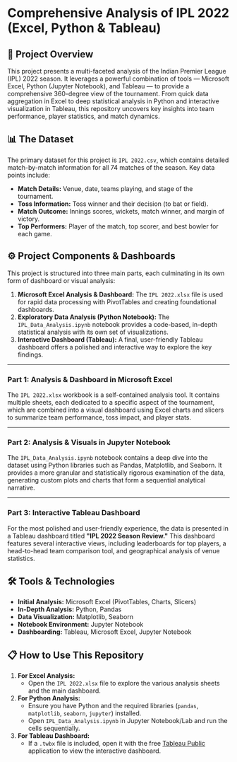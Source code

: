 # Comprehensive Analysis of IPL 2022 (Excel, Python & Tableau)

## 🚀 Project Overview

This project presents a multi-faceted analysis of the Indian Premier League (IPL) 2022 season. It leverages a powerful combination of tools — Microsoft Excel, Python (Jupyter Notebook), and Tableau — to provide a comprehensive 360-degree view of the tournament. From quick data aggregation in Excel to deep statistical analysis in Python and interactive visualization in Tableau, this repository uncovers key insights into team performance, player statistics, and match dynamics.

## 📊 The Dataset

The primary dataset for this project is `IPL 2022.csv`, which contains detailed match-by-match information for all 74 matches of the season. Key data points include:

* **Match Details:** Venue, date, teams playing, and stage of the tournament.
* **Toss Information:** Toss winner and their decision (to bat or field).
* **Match Outcome:** Innings scores, wickets, match winner, and margin of victory.
* **Top Performers:** Player of the match, top scorer, and best bowler for each game.

## ⚙️ Project Components & Dashboards

This project is structured into three main parts, each culminating in its own form of dashboard or visual analysis:

1.  **Microsoft Excel Analysis & Dashboard:** The `IPL 2022.xlsx` file is used for rapid data processing with PivotTables and creating foundational dashboards.
2.  **Exploratory Data Analysis (Python Notebook):** The `IPL_Data_Analysis.ipynb` notebook provides a code-based, in-depth statistical analysis with its own set of visualizations.
3.  **Interactive Dashboard (Tableau):** A final, user-friendly Tableau dashboard offers a polished and interactive way to explore the key findings.

---

### Part 1: Analysis & Dashboard in Microsoft Excel

The `IPL 2022.xlsx` workbook is a self-contained analysis tool. It contains multiple sheets, each dedicated to a specific aspect of the tournament, which are combined into a visual dashboard using Excel charts and slicers to summarize team performance, toss impact, and player stats.

---

### Part 2: Analysis & Visuals in Jupyter Notebook

The `IPL_Data_Analysis.ipynb` notebook contains a deep dive into the dataset using Python libraries such as Pandas, Matplotlib, and Seaborn. It provides a more granular and statistically rigorous examination of the data, generating custom plots and charts that form a sequential analytical narrative.

---

### Part 3: Interactive Tableau Dashboard

For the most polished and user-friendly experience, the data is presented in a Tableau dashboard titled **"IPL 2022 Season Review."** This dashboard features several interactive views, including leaderboards for top players, a head-to-head team comparison tool, and geographical analysis of venue statistics.

## 🛠️ Tools & Technologies

* **Initial Analysis:** Microsoft Excel (PivotTables, Charts, Slicers)
* **In-Depth Analysis:** Python, Pandas
* **Data Visualization:** Matplotlib, Seaborn
* **Notebook Environment:** Jupyter Notebook
* **Dashboarding:** Tableau, Microsoft Excel, Jupyter Notebook

## 📋 How to Use This Repository

1.  **For Excel Analysis:**
    * Open the `IPL 2022.xlsx` file to explore the various analysis sheets and the main dashboard.
2.  **For Python Analysis:**
    * Ensure you have Python and the required libraries (`pandas`, `matplotlib`, `seaborn`, `jupyter`) installed.
    * Open `IPL_Data_Analysis.ipynb` in Jupyter Notebook/Lab and run the cells sequentially.
3.  **For Tableau Dashboard:**
    * If a `.twbx` file is included, open it with the free [Tableau Public](https://public.tableau.com/en-us/s/download) application to view the interactive dashboard.
